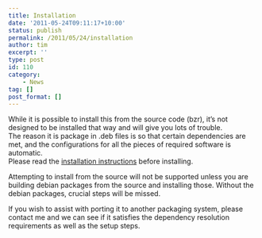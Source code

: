 ```yaml
---
title: Installation
date: '2011-05-24T09:11:17+10:00'
status: publish
permalink: /2011/05/24/installation
author: tim
excerpt: ''
type: post
id: 110
category:
    - News
tag: []
post_format: []
---
```

While it is possible to install this from the source code (bzr), it’s not designed to be installed that way and will give you lots of trouble.  
The reason it is package in .deb files is so that certain dependencies are met, and the configurations for all the pieces of required software is automatic.  
Please read the [installation instructions](https://grasehotspot.org/documentation/installation/ "Installation") before installing.

Attempting to install from the source will not be supported unless you are building debian packages from the source and installing those. Without the debian packages, crucial steps will be missed.

If you wish to assist with porting it to another packaging system, please contact me and we can see if it satisfies the dependency resolution requirements as well as the setup steps.